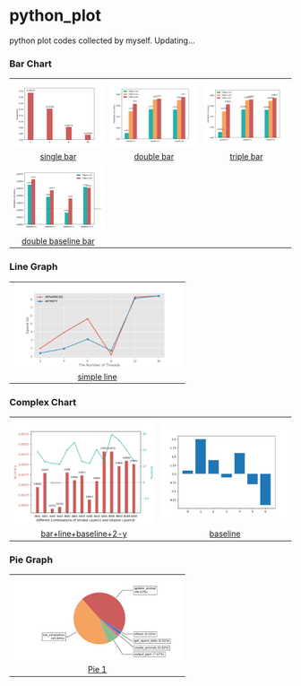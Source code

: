 # python_plot
python plot codes collected by myself. Updating...

### Bar Chart

<table style="width:100%; table-layout:fixed;">
  <tr>
    <td><img width="300px" src="res/single_bar.png"></td>
    <td><img width="300px" src="res/double_bar.png"></td>
    <td><img width="300px" src="res/triple_bar.png"></td>
  </tr>
  <tr>
    <td align="center"><a href="https://github.com/gzrjzcx/python_plot/blob/master/bar/single_bar.py">single bar</a></td>
    <td align="center"><a href="https://github.com/gzrjzcx/python_plot/blob/master/bar/double_bar.py">double bar</a></td>
    <td align="center"><a href="https://github.com/gzrjzcx/python_plot/blob/master/bar/triple_bar.py">triple bar</a></td>
  </tr>
  <tr>
    <td><img width="300px" src="res/double_baseline_bar.png"></td>
  </tr>
  <tr>
    <td align="center"><a href="https://github.com/gzrjzcx/python_plot/blob/master/bar/double_baseline_bar.py">double baseline bar</a></td>
  </tr>
</table>

### Line Graph

<table style="width:100%; table-layout:fixed;">
  <tr>
    <td><img width="300px" src="res/line.png"></td>
  </tr>
  <tr>
    <td align="center"><a href="https://github.com/gzrjzcx/python_plot/blob/master/line/2_line.py">simple line</a></td>

  </tr>
</table>

### Complex Chart

<table style="width:100%; table-layout:fixed;">
  <tr>
    <td><img width="300px" src="res/other_1.png"></td>
    <td><img width="300px" src="res/baseline.png"></td>
  </tr>
  <tr>
    <td align="center"><a href="https://github.com/gzrjzcx/python_plot/blob/master/others/complex_1.py">bar+line+baseline+2-y</a></td>
    <td align="center"><a href="https://github.com/gzrjzcx/python_plot/blob/master/bar/baseline.py">baseline</a></td>
  </tr>
</table>

### Pie Graph

<table style="width:100%; table-layout:fixed;">
  <tr>
    <td><img width="300px" src="res/pie.png"></td>
  </tr>
  <tr>
    <td align="center"><a href="https://github.com/gzrjzcx/python_plot/blob/master/pie/pie_1.py">Pie 1</a></td>
  </tr>
</table>